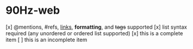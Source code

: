 # 90Hz-web

[x] @mentions, #refs, [links](), **formatting**, and <del>tags</del> supported
[x] list syntax required (any unordered or ordered list supported)
[x] this is a complete item
[ ] this is an incomplete item

